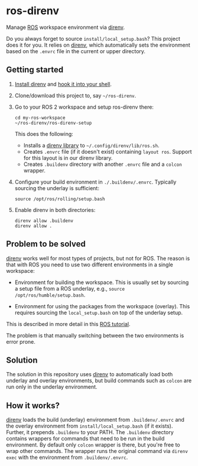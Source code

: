 # ros-direnv

Manage [ROS][] workspace environment via [direnv][].

Do you always forget to source `install/local_setup.bash`? This
project does it for you. It relies on [direnv][], which automatically
sets the environment based on the `.envrc` file in the current or
upper directory.

## Getting started

1. [Install direnv][] and [hook it into your shell][].
2. Clone/download this project to, say `~/ros-direnv`.
3. Go to your ROS 2 workspace and setup ros-direnv there:

       cd my-ros-workspace
       ~/ros-direnv/ros-direnv-setup

   This does the following:

   - Installs a [direnv library](./direnv-lib.sh) to
     `~/.config/direnv/lib/ros.sh`.
   - Creates `.envrc` file (if it doesn't exist) containing `layout
     ros`. Support for this layout is in our direnv library.
   - Creates `.buildenv` directory with another `.envrc` file and a
     `colcon` wrapper.

4. Configure your build environment in `./.buildenv/.envrc`. Typically
   sourcing the underlay is sufficient:

       source /opt/ros/rolling/setup.bash

5. Enable direnv in both directories:

       direnv allow .buildenv
       direnv allow .


[Install direnv]: https://direnv.net/docs/installation.html
[hook it into your shell]: https://direnv.net/docs/hook.html

## Problem to be solved

[direnv][] works well for most types of projects, but not for ROS. The
reason is that with ROS you need to use two different environments in
a single workspace:

- Environment for building the workspace. This is usually set by
  sourcing a setup file from a ROS underlay, e.g., `source
  /opt/ros/humble/setup.bash`.

- Environment for using the packages from the workspace (overlay).
  This requires sourcing the `local_setup.bash` on top of the underlay
  setup.

This is described in more detail in this [ROS tutorial][].

The problem is that manually switching between the two environments is
error prone.

## Solution

The solution in this repository uses [direnv][] to automatically load
both underlay and overlay environments, but build commands such as
`colcon` are run only in the underlay environment.

## How it works?

[direnv][] loads the build (underlay) environment from
`.buildenv/.envrc` and the overlay environment from
`install/local_setup.bash` (if it exists). Further, it prepends
`.buildenv` to your PATH. The `.buildenv` directory contains wrappers
for commands that need to be run in the build environment. By default
only `colcon` wrapper is there, but you're free to wrap other commands.
The wrapper runs the original command via `direnv exec` with the
environment from `.buildenv/.envrc`.

[direnv]: https://direnv.net/
[ROS]: https://www.ros.org/
[ROS tutorial]: https://docs.ros.org/en/humble/Tutorials/Beginner-Client-Libraries/Creating-A-Workspace/Creating-A-Workspace.html#source-the-overlay
